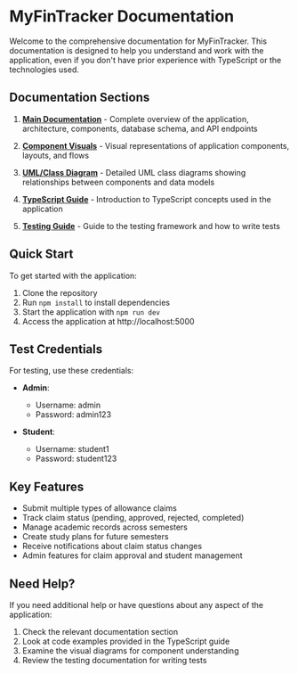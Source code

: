# MyFinTracker Documentation

Welcome to the comprehensive documentation for MyFinTracker. This documentation is designed to help you understand and work with the application, even if you don't have prior experience with TypeScript or the technologies used.

## Documentation Sections

1. [**Main Documentation**](README.md) - Complete overview of the application, architecture, components, database schema, and API endpoints

2. [**Component Visuals**](component-visuals.md) - Visual representations of application components, layouts, and flows

3. [**UML/Class Diagram**](uml-class-diagram.md) - Detailed UML class diagrams showing relationships between components and data models

4. [**TypeScript Guide**](typescript-guide.md) - Introduction to TypeScript concepts used in the application

5. [**Testing Guide**](testing-guide.md) - Guide to the testing framework and how to write tests

## Quick Start

To get started with the application:

1. Clone the repository
2. Run `npm install` to install dependencies
3. Start the application with `npm run dev`
4. Access the application at http://localhost:5000

## Test Credentials

For testing, use these credentials:

- **Admin**:
  - Username: admin
  - Password: admin123

- **Student**:
  - Username: student1
  - Password: student123

## Key Features

- Submit multiple types of allowance claims
- Track claim status (pending, approved, rejected, completed)
- Manage academic records across semesters
- Create study plans for future semesters
- Receive notifications about claim status changes
- Admin features for claim approval and student management

## Need Help?

If you need additional help or have questions about any aspect of the application:

1. Check the relevant documentation section
2. Look at code examples provided in the TypeScript guide
3. Examine the visual diagrams for component understanding
4. Review the testing documentation for writing tests